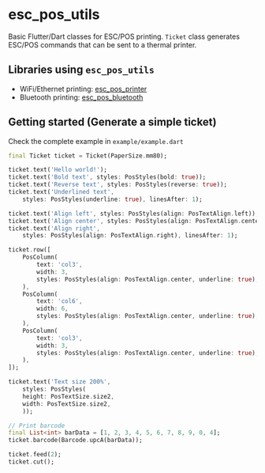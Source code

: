 # esc_pos_utils

Basic Flutter/Dart classes for ESC/POS printing. `Ticket` class generates ESC/POS commands that can be sent to a thermal printer.


## Libraries using `esc_pos_utils`
* WiFi/Ethernet printing: [esc_pos_printer](https://github.com/andrey-ushakov/esc_pos_printer)
* Bluetooth printing: [esc_pos_bluetooth](https://github.com/andrey-ushakov/esc_pos_bluetooth)


## Getting started (Generate a simple ticket)

Check the complete example in `example/example.dart`

```dart
final Ticket ticket = Ticket(PaperSize.mm80);

ticket.text('Hello world!');
ticket.text('Bold text', styles: PosStyles(bold: true));
ticket.text('Reverse text', styles: PosStyles(reverse: true));
ticket.text('Underlined text',
    styles: PosStyles(underline: true), linesAfter: 1);

ticket.text('Align left', styles: PosStyles(align: PosTextAlign.left));
ticket.text('Align center', styles: PosStyles(align: PosTextAlign.center));
ticket.text('Align right',
    styles: PosStyles(align: PosTextAlign.right), linesAfter: 1);

ticket.row([
    PosColumn(
        text: 'col3',
        width: 3,
        styles: PosStyles(align: PosTextAlign.center, underline: true),
    ),
    PosColumn(
        text: 'col6',
        width: 6,
        styles: PosStyles(align: PosTextAlign.center, underline: true),
    ),
    PosColumn(
        text: 'col3',
        width: 3,
        styles: PosStyles(align: PosTextAlign.center, underline: true),
    ),
]);

ticket.text('Text size 200%',
    styles: PosStyles(
    height: PosTextSize.size2,
    width: PosTextSize.size2,
    ));

// Print barcode
final List<int> barData = [1, 2, 3, 4, 5, 6, 7, 8, 9, 0, 4];
ticket.barcode(Barcode.upcA(barData));

ticket.feed(2);
ticket.cut();
```